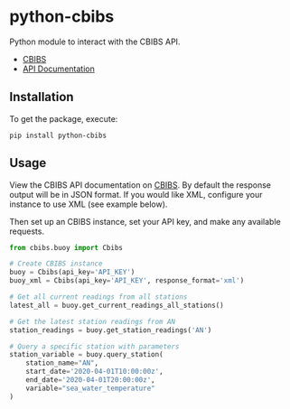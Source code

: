 # python-cbibs
Python module to interact with the CBIBS API.

- [CBIBS](https://www.buoybay.noaa.gov/)
- [API Documentation](https://www.buoybay.noaa.gov/data/api)

## Installation ##
To get the package, execute:
```shell
pip install python-cbibs
```

## Usage ##
View the CBIBS API documentation on [CBIBS](https://www.buoybay.noaa.gov/data/api). By default the response output will 
be in JSON format. If you would like XML, configure your instance to use XML (see example below).

Then set up an CBIBS instance, set your API key, and make any available requests.

```python
from cbibs.buoy import Cbibs

# Create CBIBS instance
buoy = Cbibs(api_key='API_KEY')
buoy_xml = Cbibs(api_key='API_KEY', response_format='xml')

# Get all current readings from all stations
latest_all = buoy.get_current_readings_all_stations()

# Get the latest station readings from AN
station_readings = buoy.get_station_readings('AN')

# Query a specific station with parameters
station_variable = buoy.query_station(
    station_name="AN",
    start_date='2020-04-01T10:00:00z',
    end_date='2020-04-01T20:00:00z',
    variable="sea_water_temperature"
)
```